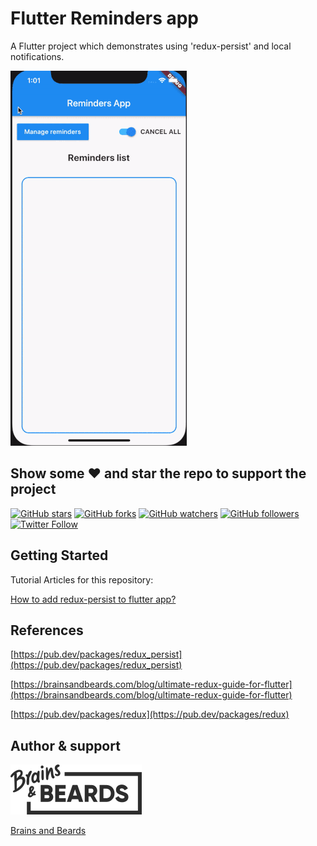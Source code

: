 # Flutter Reminders app

A Flutter project which demonstrates using 'redux-persist' and local notifications.

![](1.gif)

## Show some ❤️ and star the repo to support the project

[![GitHub stars](https://img.shields.io/github/stars/brains-and-beards/flutter-reminders-app.svg?style=social&label=Star)](hhttps://github.com/brains-and-beards/flutter-reminders-app) [![GitHub forks](https://img.shields.io/github/forks/brains-and-beards/flutter-reminders-app.svg?style=social&label=Fork)](https://github.com/brains-and-beards/flutter-reminders-app/fork) [![GitHub watchers](https://img.shields.io/github/watchers/brains-and-beards/flutter-reminders-app.svg?style=social&label=Watch)](https://github.com/brains-and-beards/flutter-reminders-app) [![GitHub followers](https://img.shields.io/github/followers/brains-and-beards.svg?style=social&label=Follow)](https://github.com/brains-and-beards/flutter-reminders-app)  
[![Twitter Follow](https://img.shields.io/twitter/follow/brainsandbeards.svg?style=social)](https://twitter.com/brainsandbeards)

## Getting Started

Tutorial Articles for this repository:

[How to add redux-persist to flutter app?](https://brainsandbeards.com/blog/how-to-add-redux-persist-to-flutter-app)


## References

[https://pub.dev/packages/redux_persist](https://pub.dev/packages/redux_persist)

[https://brainsandbeards.com/blog/ultimate-redux-guide-for-flutter](https://brainsandbeards.com/blog/ultimate-redux-guide-for-flutter)

[https://pub.dev/packages/redux](https://pub.dev/packages/redux)


## Author & support

<img src="./logo.svg">

[Brains and Beards](https://brainsandbeards.com/)